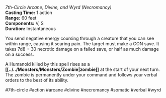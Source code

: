 *7th-Circle Arcane, Divine, and Wyrd (Necromancy)*  
**Casting Time:** 1 action  
**Range:** 60 feet  
**Components:** V, S  
**Duration:** Instantaneous

You send negative energy coursing through a creature that you can see within range, causing it searing pain. The target must make a CON save. It takes 7d8 + 30 necrotic damage on a failed save, or half as much damage on a success.

A Humanoid killed by this spell rises as a **[[../../Monsters/Monsters/Zombie|zombie]]** at the start of your next turn. The zombie is permanently under your command and follows your verbal orders to the best of its ability.

#7th-circle #action #arcane #divine #necromancy #somatic #verbal #wyrd
